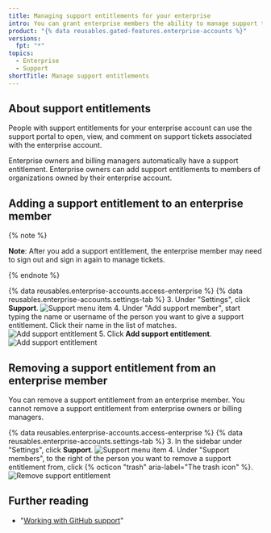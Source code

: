 ```yaml
---
title: Managing support entitlements for your enterprise
intro: You can grant enterprise members the ability to manage support tickets for your enterprise account.
product: "{% data reusables.gated-features.enterprise-accounts %}"
versions:
  fpt: "*"
topics:
  - Enterprise
  - Support
shortTitle: Manage support entitlements
---
```


## About support entitlements

People with support entitlements for your enterprise account can use the support portal to open, view, and comment on support tickets associated with the enterprise account.

Enterprise owners and billing managers automatically have a support entitlement. Enterprise owners can add support entitlements to members of organizations owned by their enterprise account.

## Adding a support entitlement to an enterprise member

{% note %}

**Note**: After you add a support entitlement, the enterprise member may need to sign out and sign in again to manage tickets.

{% endnote %}

{% data reusables.enterprise-accounts.access-enterprise %}
{% data reusables.enterprise-accounts.settings-tab %} 3. Under "Settings", click **Support**.
![Support menu item](/assets/images/help/enterprises/settings-support.png) 4. Under "Add support member", start typing the name or username of the person you want to give a support entitlement. Click their name in the list of matches.
![Add support entitlement](/assets/images/help/enterprises/settings-support-entitlement-search.png) 5. Click **Add support entitlement**.
![Add support entitlement](/assets/images/help/enterprises/settings-support-add-entitlement.png)

## Removing a support entitlement from an enterprise member

You can remove a support entitlement from an enterprise member. You cannot remove a support entitlement from enterprise owners or billing managers.

{% data reusables.enterprise-accounts.access-enterprise %}
{% data reusables.enterprise-accounts.settings-tab %} 3. In the sidebar under "Settings", click **Support**.
![Support menu item](/assets/images/help/enterprises/settings-support.png) 4. Under "Support members", to the right of the person you want to remove a support entitlement from, click {% octicon "trash" aria-label="The trash icon" %}.
![Remove support entitlement](/assets/images/help/enterprises/settings-support-remove-entitlement.png)

## Further reading

- "[Working with GitHub support](/github/working-with-github-support)"
